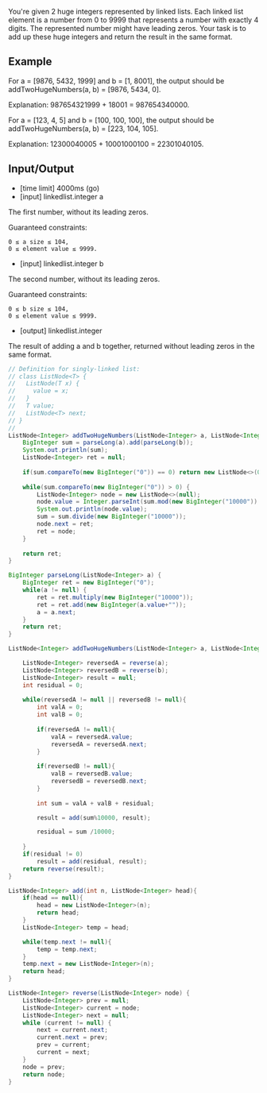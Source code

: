 You're given 2 huge integers represented by linked lists. Each linked list element is a number from 0 to 9999 that represents a number with exactly 4 digits. The represented number might have leading zeros. Your task is to add up these huge integers and return the result in the same format.

## Example

For a = [9876, 5432, 1999] and b = [1, 8001], the output should be
addTwoHugeNumbers(a, b) = [9876, 5434, 0].

Explanation: 987654321999 + 18001 = 987654340000.

For a = [123, 4, 5] and b = [100, 100, 100], the output should be
addTwoHugeNumbers(a, b) = [223, 104, 105].

Explanation: 12300040005 + 10001000100 = 22301040105.

## Input/Output

- [time limit] 4000ms (go)
- [input] linkedlist.integer a

The first number, without its leading zeros.

Guaranteed constraints:
```
0 ≤ a size ≤ 104,
0 ≤ element value ≤ 9999.
```
- [input] linkedlist.integer b

The second number, without its leading zeros.

Guaranteed constraints:
```
0 ≤ b size ≤ 104,
0 ≤ element value ≤ 9999.
```

- [output] linkedlist.integer

The result of adding a and b together, returned without leading zeros in the same format.

```java
// Definition for singly-linked list:
// class ListNode<T> {
//   ListNode(T x) {
//     value = x;
//   }
//   T value;
//   ListNode<T> next;
// }
//
ListNode<Integer> addTwoHugeNumbers(ListNode<Integer> a, ListNode<Integer> b) {
    BigInteger sum = parseLong(a).add(parseLong(b));
    System.out.println(sum);
    ListNode<Integer> ret = null;
    
    if(sum.compareTo(new BigInteger("0")) == 0) return new ListNode<>(0);
    
    while(sum.compareTo(new BigInteger("0")) > 0) {
        ListNode<Integer> node = new ListNode<>(null);
        node.value = Integer.parseInt(sum.mod(new BigInteger("10000")).toString());
        System.out.println(node.value);
        sum = sum.divide(new BigInteger("10000"));
        node.next = ret;
        ret = node;
    }
    
    return ret;
}

BigInteger parseLong(ListNode<Integer> a) {
    BigInteger ret = new BigInteger("0");
    while(a != null) {
        ret = ret.multiply(new BigInteger("10000"));
        ret = ret.add(new BigInteger(a.value+""));
        a = a.next;
    }
    return ret;
}
```

```java
ListNode<Integer> addTwoHugeNumbers(ListNode<Integer> a, ListNode<Integer> b) {

    ListNode<Integer> reversedA = reverse(a);
    ListNode<Integer> reversedB = reverse(b);
    ListNode<Integer> result = null;
    int residual = 0;
    
    while(reversedA != null || reversedB != null){
        int valA = 0;
        int valB = 0;
        
        if(reversedA != null){
            valA = reversedA.value;
            reversedA = reversedA.next;
        }
        
        if(reversedB != null){
            valB = reversedB.value;
            reversedB = reversedB.next;
        }
        
        int sum = valA + valB + residual;

        result = add(sum%10000, result);

        residual = sum /10000;
        
    }
    if(residual != 0)
        result = add(residual, result);
    return reverse(result);
}

ListNode<Integer> add(int n, ListNode<Integer> head){
    if(head == null){
        head = new ListNode<Integer>(n);
        return head;
    }
    ListNode<Integer> temp = head;

    while(temp.next != null){
        temp = temp.next;
    }
    temp.next = new ListNode<Integer>(n);
    return head;
}

ListNode<Integer> reverse(ListNode<Integer> node) {
    ListNode<Integer> prev = null;
    ListNode<Integer> current = node;
    ListNode<Integer> next = null;
    while (current != null) {
        next = current.next;
        current.next = prev;
        prev = current;
        current = next;
    }
    node = prev;
    return node;
}
```
